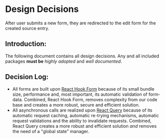 # Design Decisions

After user submits a new form, they are redirected to the edit form for the created source entry.

## Introduction:

The following document contains all design decisions. Any and all included packages **must be** _highly adopted_ and _well documented_.

## Decision Log:

-   All forms are built upon [React Hook Form](https://react-hook-form.com/) because of its small bundle size, performance and, most important, its automatic validation of form-data. Combined, React Hook Form, removes complexity from our code base and creates a more robust, secure and efficient solution.
-   All asynchronous calls are realized upon [React Query](https://react-query.tanstack.com/) because of its automatic request caching, automatic re-trying mechanisms, automatic request validations and the ability to invalidate requests. Combined, React Query creates a more robust and efficient solution _and_ removes the need of a "global state" manager.
